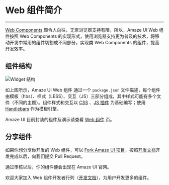 # Web 组件简介
---

[Web Components](http://www.w3.org/TR/components-intro/) 颇令人向往，无奈浏览器支持有限，所以，Amaze UI Web 组件按照 Web Components 的实现形式，使用浏览器支持更为普及的技术，将移动开发中常用的组件切割成不同部分，实现类 Web Components 的组件，提高开发效率。

## 组件结构

<div>
  <img src="http://dgtour.dg.gov.cn/i/docs/widget.jpg" alt="Widget 结构" style="max-width: 400px" class="am-center"/>
</div>

如上图所示，Amaze UI Web 组件 通过一个 `package.json` 文件描述，每个组件由模板（hbs）、样式（LESS）、交互（JS）三部分组成，其中样式可能有多个文件（不同的主题）。组件样式和交互以 [CSS](/css) 、[JS 插件](/javascript) 为基础编写；使用 [Handlebars](http://handlebarsjs.com/) 作为模板引擎。

Amaze UI 目前封装的组件及演示请查看 [Web 组件](/widgets) 页。

## 分享组件

如果你想分享你开发的 Web 组件，可以 [Fork Amaze UI 项目](https://github.com/allmobilize/amazeui/fork)，按照[开发文档](/getting-started/widget)开发完成以后，向我们提交 Pull Request。

通过审核以后，你的组件便会出现在 Amaze UI 官网。

欢迎大家加入 Web 组件开发者行列（[开发文档](/getting-started/widget)），为用户开发更多的组件。
